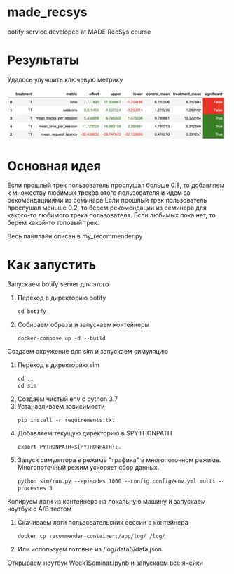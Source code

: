 # made_recsys
botify service developed at MADE RecSys course

# Результаты
Удалось улучшить ключевую метрику

![Текст с описанием картинки](image.jpg)


# Основная идея
Если прошлый трек пользователь прослушал больше 0.8, то добавляем к множеству любимых треков этого пользователя и идем за рекомендацииями из семинара
Если прошлый трек пользователь прослушал меньше 0.2, то берем рекомендации из семинара для какого-то любимого трека пользователя. Если любимых пока нет, то берем какой-то топовый трек.

Весь пайплайн описан в my_recommender.py

# Как запустить

Запускаем botify server для этого 
1. Переход в директорию botify
   ```
   cd botify
   ```

1. Собираем образы и запускаем контейнеры
   ```
   docker-compose up -d --build 
   ```   
   
Создаем окружение для sim и запускаем симуляцию 
1. Переход в директорию sim
   ```
   cd ..
   cd sim
   ```
2. Создаем чистый env с python 3.7
3. Устанавливаем зависимости
   ```
   pip install -r requirements.txt
   ``` 
3. Добавляем текущую директорию в $PYTHONPATH
   ```
   export PYTHONPATH=${PYTHONPATH}:.
   ```
4. Запуск симулятора в режиме "трафика" в многопоточном режиме.
   Многопоточный режим ускоряет сбор данных.
   ```
   python sim/run.py --episodes 1000 --config config/env.yml multi --processes 3
   
Копируем логи из контейнера на локальную машину и запускаем ноутбук с A/B тестом
1. Скачиваем логи пользовательских сессии с контейнера
   ```
   docker cp recommender-container:/app/log/ /log/
   ```

2. Или используем готовые из /log/data6/data.json

Открываем ноутбук Week1Seminar.ipynb и запускаем все ячейки

